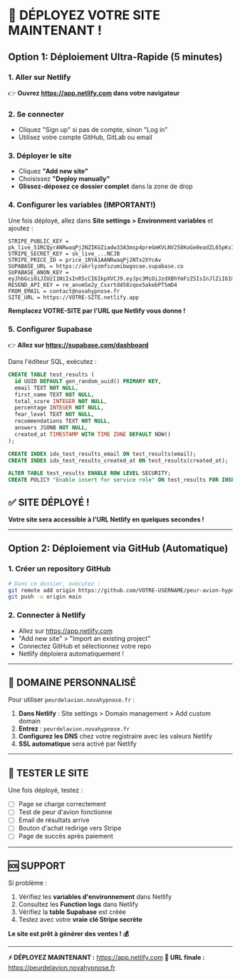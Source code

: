# 🚀 DÉPLOYEZ VOTRE SITE MAINTENANT !

## Option 1: Déploiement Ultra-Rapide (5 minutes)

### 1. Aller sur Netlify
👉 **Ouvrez https://app.netlify.com dans votre navigateur**

### 2. Se connecter
- Cliquez "Sign up" si pas de compte, sinon "Log in"  
- Utilisez votre compte GitHub, GitLab ou email

### 3. Déployer le site
- Cliquez **"Add new site"** 
- Choisissez **"Deploy manually"**
- **Glissez-déposez ce dossier complet** dans la zone de drop

### 4. Configurer les variables (IMPORTANT!)
Une fois déployé, allez dans **Site settings > Environment variables** et ajoutez :

```
STRIPE_PUBLIC_KEY = pk_live_51RCQyrANRwaqPj2NZIKGZiadw33A3msp4preGmKVLNV258KoGe0eadZL65pKs74NOA0TxnKdEY2KqshyYnBWeO9H00DIad5mNU
STRIPE_SECRET_KEY = sk_live_...NCJB  
STRIPE_PRICE_ID = price_1RYA1AANRwaqPj2NTx2XYcAv
SUPABASE_URL = https://akrlyzmfszumibwgocae.supabase.co
SUPABASE_ANON_KEY = eyJhbGciOiJIUzI1NiIsInR5cCI6IkpXVCJ9.eyJpc3MiOiJzdXBhYmFzZSIsInJlZiI6ImFrcmx5em1mc3p1bWlid2dvY2FlIiwicm9sZSI6ImFub24iLCJpYXQiOjE3NDI3NjUyNDcsImV4cCI6MjA1ODM0MTI0N30.UDVk1wzm36OJGK0usCHEtvmkC2QxABvG9KQ8p2lKz30
RESEND_API_KEY = re_anumSe2y_Csxrtd458zqox5akebPT5mD4
FROM_EMAIL = contact@novahypnose.fr
SITE_URL = https://VOTRE-SITE.netlify.app
```

**Remplacez VOTRE-SITE par l'URL que Netlify vous donne !**

### 5. Configurer Supabase
👉 **Allez sur https://supabase.com/dashboard**

Dans l'éditeur SQL, exécutez :
```sql
CREATE TABLE test_results (
  id UUID DEFAULT gen_random_uuid() PRIMARY KEY,
  email TEXT NOT NULL,
  first_name TEXT NOT NULL,
  total_score INTEGER NOT NULL,
  percentage INTEGER NOT NULL,
  fear_level TEXT NOT NULL,
  recommendations TEXT NOT NULL,
  answers JSONB NOT NULL,
  created_at TIMESTAMP WITH TIME ZONE DEFAULT NOW()
);

CREATE INDEX idx_test_results_email ON test_results(email);
CREATE INDEX idx_test_results_created_at ON test_results(created_at);

ALTER TABLE test_results ENABLE ROW LEVEL SECURITY;
CREATE POLICY "Enable insert for service role" ON test_results FOR INSERT WITH CHECK (true);
```

## ✅ SITE DÉPLOYÉ !

**Votre site sera accessible à l'URL Netlify en quelques secondes !**

---

## Option 2: Déploiement via GitHub (Automatique)

### 1. Créer un repository GitHub
```bash
# Dans ce dossier, exécutez :
git remote add origin https://github.com/VOTRE-USERNAME/peur-avion-hypnose.git
git push -u origin main
```

### 2. Connecter à Netlify
- Allez sur https://app.netlify.com
- "Add new site" > "Import an existing project"
- Connectez GitHub et sélectionnez votre repo
- Netlify déploiera automatiquement !

---

## 🎯 DOMAINE PERSONNALISÉ

Pour utiliser `peurdelavion.novahypnose.fr` :

1. **Dans Netlify** : Site settings > Domain management > Add custom domain
2. **Entrez** : `peurdelavion.novahypnose.fr`  
3. **Configurez les DNS** chez votre registraire avec les valeurs Netlify
4. **SSL automatique** sera activé par Netlify

---

## 🧪 TESTER LE SITE

Une fois déployé, testez :
- [ ] Page se charge correctement
- [ ] Test de peur d'avion fonctionne
- [ ] Email de résultats arrive
- [ ] Bouton d'achat redirige vers Stripe
- [ ] Page de succès après paiement

---

## 🆘 SUPPORT

Si problème :
1. Vérifiez les **variables d'environnement** dans Netlify
2. Consultez les **Function logs** dans Netlify
3. Vérifiez la **table Supabase** est créée
4. Testez avec votre **vraie clé Stripe secrète**

**Le site est prêt à générer des ventes ! 💰**

---

**⚡ DÉPLOYEZ MAINTENANT :** https://app.netlify.com
**📱 URL finale :** https://peurdelavion.novahypnose.fr